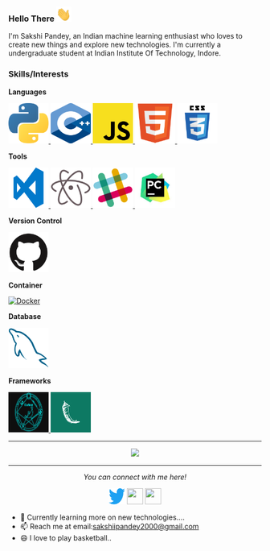 ### Hello There <img src="https://github.com/sakshi012000/sakshi012000/blob/main/assets/Hi.gif" width="30px">



<p float='left'> I'm Sakshi Pandey, an Indian machine learning enthusiast who loves to create new things and explore new technologies. I'm currently a undergraduate student at Indian Institute Of Technology, Indore.</p>




### Skills/Interests

**Languages**

<a href="https://www.python.org/">
  <img
    alt="Python"
    height="80"
    width="80"
    src="https://github.com/sakshi012000/sakshi012000/blob/main/assets/python.svg" />
</a>
<a href="https://www.cplusplus.com/doc/tutorial/">
  <img
    alt="C"
    height="80"
    width="80"
    src="https://github.com/sakshi012000/sakshi012000/blob/main/assets/1822px-ISO_C%2B%2B_Logo.svg.png" />
</a>
<a href="https://www.javascript.com/">
  <img
    alt="JavaScript"
    height="80"
    width="80"
    src="https://github.com/sakshi012000/sakshi012000/blob/main/assets/javascript.svg" />
</a>
<a href="https://w3.org/">
  <img
    alt="Dart"
    height="80"
    width="80"
    src="https://github.com/sakshi012000/sakshi012000/blob/main/assets/html5-original.svg" />
</a>
<a href="https://w3.org/">
  <img
    alt="CSS"
    height="80"
    width="80"
    src="https://github.com/sakshi012000/sakshi012000/blob/main/assets/css3.svg" />
</a>


**Tools**

<a href="code.visualstudio.com/">
  <img 
    alt="VS Code"
    height="80"
    width="80"
    src="https://github.com/sakshi012000/sakshi012000/blob/main/assets/visual-studio-code-logo.png" />
</a>
<a href="https://atom.io/">
  <img 
    alt="Atom"
    height="80"
    width="80"
    src="https://github.com/sakshi012000/sakshi012000/blob/main/assets/atom-original.svg" />
</a>
<a href="https://slack.com">
  <img 
    alt="Slack"
    height="80"
    width="80"
    src="https://github.com/sakshi012000/sakshi012000/blob/main/assets/slack-original.svg" />
</a>
  <a href="https://www.jetbrains.com/pycharm/">
  <img 
    alt="Trello"
    height="80"
    width="80"
    src="https://github.com/sakshi012000/sakshi012000/blob/main/assets/download.jpg" />
</a>


**Version Control**


<a href="https://github.com">
  <img
    alt="Github"
    height="80"
    width="80"
    src="https://github.com/sakshi012000/sakshi012000/blob/main/assets/github-original.svg" />
</a>


**Container**

<a href="https://hub.docker.com/">
  <img 
    alt="Docker"
    height="80"
    width="80"
    src="https://raw.githubusercontent.com/vatsa287/vatsa287/master/assets/docker-original.svg" />
</a>


**Database**

<a href="https://mysql.com/">
  <img 
    alt="MySql"
    height="80"
    width="80"
    src="https://github.com/sakshi012000/sakshi012000/blob/main/assets/mysql-original.svg" />
</a>


**Frameworks**

<a href="https://pjreddie.com/darknet/">
  <img
    alt="React"
    height="80"
    width="80"
    src="https://github.com/sakshi012000/sakshi012000/blob/main/assets/darknet-1.png" />
</a>
<a href="https://flask.palletsprojects.com/en/2.0.x/">
  <img
    alt="React"
    height="80"
    width="80"
    src="https://github.com/sakshi012000/sakshi012000/blob/main/assets/flask.png" />
</a>

<br>

<hr>
<p align = "center">
  <img src = "https://github-readme-stats.vercel.app/api?username=sakshi012000&show_icons=true&theme=dark&line_height=40">
  <!--<img src = "https://github-readme-stats.vercel.app/api/top-langs/?username=sakshi012000&theme=dark">-->
</p>

<hr>
<p align="center">
  <i>You can connect with me here!</i>
  <p align="center">
    <a href="https://twitter.com/Saakshhhiii" alt="Twitter"><img height="32" width="32" src="https://github.com/sakshi012000/sakshi012000/blob/main/assets/twitter-original.svg"/></a>
    <a href="https://www.linkedin.com/in/sakshi-pandey-51066a196/" alt="Linkedin"><img height="32" width="32" src="https://cdn.jsdelivr.net/npm/simple-icons@v3/icons/linkedin.svg" /></a>
    <a href="https://github.com/sakshi012000" alt="GitHub"><img height="32" width="32" src="https://cdn.jsdelivr.net/npm/simple-icons@v3/icons/github.svg" /></a>
  </p>
</p>


- 🌱 Currently learning more on new technologies....
- 📫 Reach me at email:sakshiipandey2000@gmail.com
- 😄 I love to play basketball..

